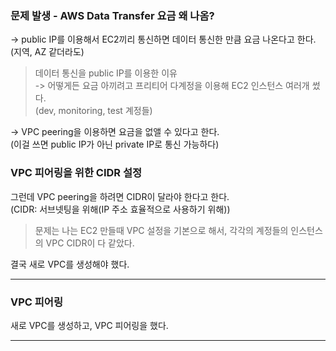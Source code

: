 ### 문제 발생 - AWS Data Transfer 요금 왜 나옴?

-> public IP를 이용해서 EC2끼리 통신하면 데이터 통신한 만큼 요금 나온다고 한다.  
(지역, AZ 같더라도)

> 데이터 통신을 public IP를 이용한 이유  
> -> 어떻게든 요금 아끼려고 프리티어 다계정을 이용해 EC2 인스턴스 여러개 썼다.  
> (dev, monitoring, test 계정들)

-> VPC peering을 이용하면 요금을 없앨 수 있다고 한다.  
(이걸 쓰면 public IP가 아닌 private IP로 통신 가능하다)

### VPC 피어링을 위한 CIDR 설정

그런데 VPC peering을 하려면 CIDR이 달라야 한다고 한다.  
(CIDR: 서브넷팅을 위해(IP 주소 효율적으로 사용하기 위해))

> 문제는 나는 EC2 만들때 VPC 설정을 기본으로 해서, 각각의 계정들의 인스턴스의 VPC CIDR이 다 같았다.

결국 새로 VPC를 생성해야 했다.

---

### VPC 피어링

새로 VPC를 생성하고, VPC 피어링을 했다.

---

